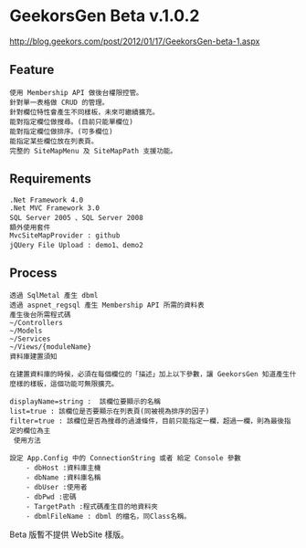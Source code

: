 ﻿GeekorsGen Beta v.1.0.2
==========================

http://blog.geekors.com/post/2012/01/17/GeekorsGen-beta-1.aspx

Feature
-----
	使用 Membership API 做後台權限控管。
	針對單一表格做 CRUD 的管理。
	針對欄位特性會產生不同樣板，未來可繼續擴充。
	能對指定欄位做搜尋。(目前只能單欄位)
	能對指定欄位做排序。(可多欄位)
	能指定某些欄位放在列表頁。
	完整的 SiteMapMenu 及 SiteMapPath 支援功能。

Requirements
-----
	.Net Framework 4.0
	.Net MVC Framework 3.0
	SQL Server 2005 、SQL Server 2008
	額外使用套件
	MvcSiteMapProvider : github
	jQUery File Upload : demo1、demo2

Process	
-----
	透過 SqlMetal 產生 dbml
	透過 aspnet_regsql 產生 Membership API 所需的資料表
	產生後台所需程式碼
	~/Controllers
	~/Models
	~/Services
	~/Views/{moduleName}
	資料庫建置須知

	在建置資料庫的時候，必須在每個欄位的「描述」加上以下參數，讓 GeekorsGen 知道產生什麼樣的樣板，這個功能可無限擴充。

	displayName=string :  該欄位要顯示的名稱
	list=true : 該欄位是否要顯示在列表頁(同被視為排序的因子)
	filter=true : 該欄位是否為搜尋的過濾條件，目前只能指定一欄，超過一欄，則為最後指定的欄位為主
	 使用方法

	設定 App.Config 中的 ConnectionString 或者 給定 Console 參數
		- dbHost :資料庫主機
		- dbName :資料庫名稱
		- dbUser :使用者
		- dbPwd :密碼
		- TargetPath :程式碼產生目的地資料夾
		- dbmlFileName : dbml 的檔名，同Class名稱。

Beta 版暫不提供 WebSite 樣版。